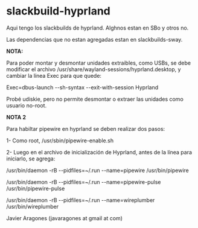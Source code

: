 # slackbuild-hyprland


Aqui tengo los slackbuilds de hyprland. Alghnos estan en SBo y otros no.

Las dependencias que no estan agregadas estan en slackbuilds-sway.


<b>NOTA:</b> 

 Para poder montar y desmontar unidades extraibles, como USBs, se debe modificar el archivo /usr/share/wayland-sessions/hyprland.desktop, y cambiar la línea Exec para que quede:

Exec=dbus-launch --sh-syntax --exit-with-session Hyprland

Probé udiskie, pero no permite desmontar o extraer las unidades como usuario no-root.

<b>NOTA 2</b>

Para habiltar pipewire en hyprland se deben realizar dos pasos:

1-  Como root, /usr/sbin/pipewire-enable.sh

2- Luego en el archivo de inicialización de Hyprland, antes de la línea para iniciarlo, se agrega:

/usr/bin/daemon -rB --pidfiles=~/.run --name=pipewire /usr/bin/pipewire

/usr/bin/daemon -rB --pidfiles=~/.run --name=pipewire-pulse /usr/bin/pipewire-pulse

/usr/bin/daemon -rB --pidfiles=~/.run --name=wireplumber /usr/bin/wireplumber


Javier Aragones (javaragones at gmail at com)
